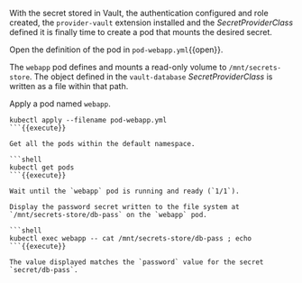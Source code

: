 With the secret stored in Vault, the authentication configured and role created,
the `provider-vault` extension installed and the *SecretProviderClass* defined
it is finally time to create a pod that mounts the desired secret.

Open the definition of the pod in `pod-webapp.yml`{{open}}.

The `webapp` pod defines and mounts a read-only volume to `/mnt/secrets-store`.
The object defined in the `vault-database` *SecretProviderClass* is written as a
file within that path.

Apply a pod named `webapp`.

```shell
kubectl apply --filename pod-webapp.yml
```{{execute}}

Get all the pods within the default namespace.

```shell
kubectl get pods
```{{execute}}

Wait until the `webapp` pod is running and ready (`1/1`).

Display the password secret written to the file system at
`/mnt/secrets-store/db-pass` on the `webapp` pod.

```shell
kubectl exec webapp -- cat /mnt/secrets-store/db-pass ; echo
```{{execute}}

The value displayed matches the `password` value for the secret
`secret/db-pass`.
